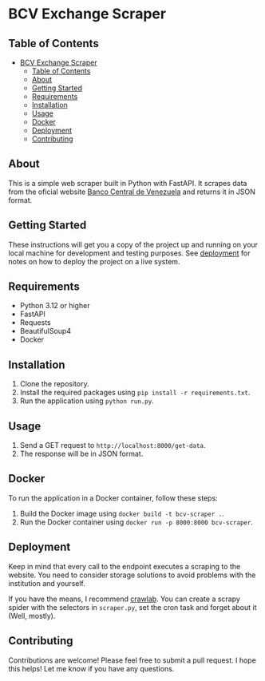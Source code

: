 # BCV Exchange Scraper 

## Table of Contents
- [BCV Exchange Scraper](#bcv-exchange-scraper)
  - [Table of Contents](#table-of-contents)
  - [About ](#about-)
  - [Getting Started ](#getting-started-)
  - [Requirements](#requirements)
  - [Installation](#installation)
  - [Usage](#usage)
  - [Docker](#docker)
  - [Deployment ](#deployment-)
  - [Contributing](#contributing)


## About <a name = "about"></a>

This is a simple web scraper built in Python with FastAPI. It scrapes data from the oficial website [Banco Central de Venezuela](https://bcv.org.ve/) and returns it in JSON format.

## Getting Started <a name = "getting_started"></a>

These instructions will get you a copy of the project up and running on your local machine for development and testing purposes. See [deployment](#deployment) for notes on how to deploy the project on a live system.

## Requirements

- Python 3.12 or higher
- FastAPI
- Requests
- BeautifulSoup4
- Docker

## Installation

1. Clone the repository.
2. Install the required packages using `pip install -r requirements.txt`.
3. Run the application using `python run.py`.

## Usage

1. Send a GET request to `http://localhost:8000/get-data`.
2. The response will be in JSON format.

## Docker

To run the application in a Docker container, follow these steps:

1. Build the Docker image using `docker build -t bcv-scraper .`.
2. Run the Docker container using `docker run -p 8000:8000 bcv-scraper`.

## Deployment <a name = "deployment"></a>
Keep in mind that every call to the endpoint executes a scraping to the website. You need to consider storage solutions to avoid problems with the institution and yourself. 

If you have the means, I recommend [crawlab](https://github.com/crawlab-team/crawlab). You can create a scrapy spider with the selectors in `scraper.py`, set the cron task and forget about it (Well, mostly). 

## Contributing

Contributions are welcome! Please feel free to submit a pull request.
I hope this helps! Let me know if you have any questions.
